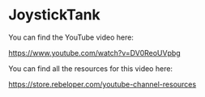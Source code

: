 # JoystickTank

You can find the YouTube video here:

https://www.youtube.com/watch?v=DV0ReoUVpbg

You can find all the resources for this video here: 

https://store.rebeloper.com/youtube-channel-resources
